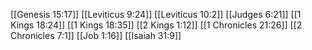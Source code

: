 [[Genesis 15:17]]
[[Leviticus 9:24]]
[[Leviticus 10:2]]
[[Judges 6:21]]
[[1 Kings 18:24]]
[[1 Kings 18:35]]
[[2 Kings 1:12]]
[[1 Chronicles 21:26]]
[[2 Chronicles 7:1]]
[[Job 1:16]]
[[Isaiah 31:9]]
